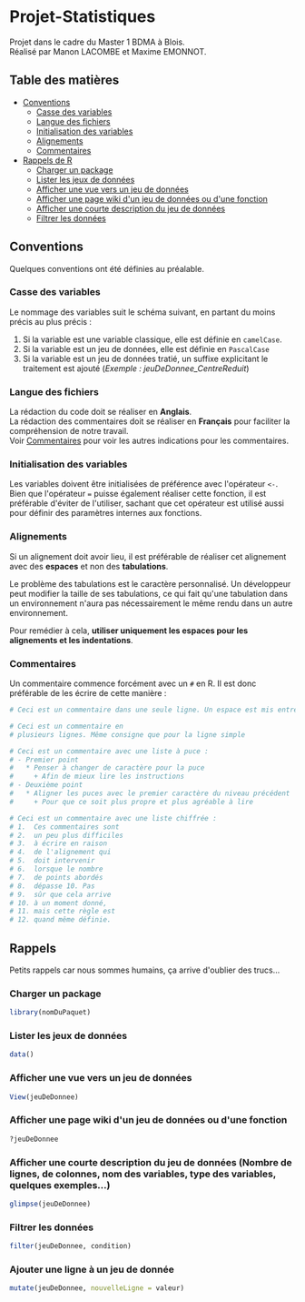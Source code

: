 # Projet-Statistiques
Projet dans le cadre du Master 1 BDMA à Blois.  
Réalisé par Manon LACOMBE et Maxime EMONNOT.

## Table des matières

- [Conventions](#conventions)
    * [Casse des variables](#casse-des-variables)
    * [Langue des fichiers](#langue-des-fichiers)
    * [Initialisation des variables](#initialisation-des-variables)
    * [Alignements](#alignements)
    * [Commentaires](#commentaires)
- [Rappels de R](#rappels)
    * [Charger un package](#charger-un-package)
    * [Lister les jeux de données](#lister-les-jeux-de-données)
    * [Afficher une vue vers un jeu de données](#afficher-une-vue-vers-un-jeu-de-données)
    * [Afficher une page wiki d'un jeu de données ou d'une fonction](#afficher-une-page-wiki-dun-jeu-de-données-ou-dune-fonction)
    * [Afficher une courte description du jeu de données](#afficher-une-courte-description-du-jeu-de-données-nombre-de-lignes-de-colonnes-nom-des-variables-type-des-variables-quelques-exemples)
    * [Filtrer les données](#filtrer-les-données)

## Conventions

Quelques conventions ont été définies au préalable. 

### Casse des variables

Le nommage des variables suit le schéma suivant, en partant du moins précis au plus précis : 
1. Si la variable est une variable classique, elle est définie en `camelCase`.
2. Si la variable est un jeu de données, elle est définie en `PascalCase`
3. Si la variable est un jeu de données tratié, un suffixe explicitant le traitement est ajouté (*Exemple : jeuDeDonnee_CentreReduit*)

### Langue des fichiers

La rédaction du code doit se réaliser en **Anglais**.   
La rédaction des commentaires doit se réaliser en **Français** pour faciliter la compréhension de notre travail.   
Voir [Commentaires](#commentaires) pour voir les autres indications pour les commentaires.

### Initialisation des variables

Les variables doivent être initialisées de préférence avec l'opérateur `<-`.  
Bien que l'opérateur `=` puisse également réaliser cette fonction, il est préférable d'éviter de l'utiliser, sachant que cet opérateur est utilisé aussi pour définir des paramètres internes aux fonctions.

### Alignements

Si un alignement doit avoir lieu, il est préférable de réaliser cet alignement avec des **espaces** et non des **tabulations**.

Le problème des tabulations est le caractère personnalisé. Un développeur peut modifier la taille de ses tabulations, ce qui fait qu'une tabulation dans un environnement n'aura pas nécessairement le même rendu dans un autre environnement.

Pour remédier à cela, **utiliser uniquement les espaces pour les alignements et les indentations**.

### Commentaires

Un commentaire commence forcément avec un `#` en R. Il est donc préférable de les écrire de cette manière : 
```R
# Ceci est un commentaire dans une seule ligne. Un espace est mis entre le # et le premier caractère

# Ceci est un commentaire en 
# plusieurs lignes. Même consigne que pour la ligne simple

# Ceci est un commentaire avec une liste à puce : 
# - Premier point
#   * Penser à changer de caractère pour la puce
#     + Afin de mieux lire les instructions
# - Deuxième point
#   * Aligner les puces avec le premier caractère du niveau précédent
#     + Pour que ce soit plus propre et plus agréable à lire 

# Ceci est un commentaire avec une liste chiffrée : 
# 1.  Ces commentaires sont 
# 2.  un peu plus difficiles
# 3.  à écrire en raison
# 4.  de l'alignement qui
# 5.  doit intervenir 
# 6.  lorsque le nombre
# 7.  de points abordés
# 8.  dépasse 10. Pas
# 9.  sûr que cela arrive
# 10. à un moment donné,
# 11. mais cette règle est
# 12. quand même définie.
```

## Rappels

Petits rappels car nous sommes humains, ça arrive d'oublier des trucs...

### Charger un package
```R
library(nomDuPaquet)
```

### Lister les jeux de données
```R
data()
```

### Afficher une vue vers un jeu de données
```R
View(jeuDeDonnee)
```

### Afficher une page wiki d'un jeu de données ou d'une fonction
```R
?jeuDeDonnee
```

### Afficher une courte description du jeu de données (Nombre de lignes, de colonnes, nom des variables, type des variables, quelques exemples...)
```R
glimpse(jeuDeDonnee)
```

### Filtrer les données
```R
filter(jeuDeDonnee, condition)
```

### Ajouter une ligne à un jeu de donnée
```R
mutate(jeuDeDonnee, nouvelleLigne = valeur)
```